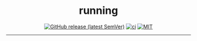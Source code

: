 <div align="center">

# running

[![GitHub release (latest SemVer)](https://img.shields.io/github/v/release/tbidne/running?include_prereleases&sort=semver)](https://github.com/tbidne/running/releases/)
[![ci](http://img.shields.io/github/actions/workflow/status/tbidne/running/ci.yaml?branch=main)](https://github.com/tbidne/running/actions/workflows/ci.yaml)
[![MIT](https://img.shields.io/github/license/tbidne/running?color=blue)](https://opensource.org/licenses/MIT)

</div>

---
